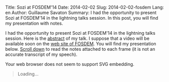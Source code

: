 Title: Sozi at FOSDEM'14
Date: 2014-02-02
Slug: 2014-02-02-fosdem
Lang: en
Author: Guillaume Savaton
Summary:
    I had the opportunity to present Sozi at FOSDEM'14 in the lightning talks session.
    In this post, you will find my presentation with notes.

I had the opportunity to present Sozi at FOSDEM'14 in the lightning talks session.
Here is the [abstract](https://fosdem.org/2014/schedule/event/sozi/) of my talk.
I suppose that a video will be available soon on the [web site of FOSDEM](https://fosdem.org/2014/).
You will find my presentation below.
[Scroll down](#sozi-object) to read the notes attached to each frame (it is not an accurate transcript of my speech).

<object id="sozi-object" class="sozi" data="../static/images/talks/2014-02-01-fosdem-lightning-talk-sozi.screen.svg" type="image/svg+xml">
    Your web browser does not seem to support SVG embedding.
</object>

<blockquote id="subtext">Loading&hellip;</blockquote>

<style>
    .subtext {
        display: none;
    }
</style>

<div class="subtext">
    My name is Guillaume Savaton.
    This talk is about a &ldquo;zooming&rdquo; presentation editor called Sozi.
    This presentation is also a live demo of what you can do with Sozi.
</div>

<div class="subtext">
    When I started working as a teacher and researcher ten years ago,
    I made slideshows like everybody else.
    My slideshow editor proposed a default slide layout that looked like this.
</div>

<div class="subtext">
    As a result, most of my slides were filled with bullet points with a lot of text.
    I thought it was convenient because if I forgot to say something,
    I was sure that all my students had the key points in front of their eyes.
</div>

<div class="subtext">
    But when I had to actually perform in front of my audience,
    I felt that something was wrong.
    Generally, I personally find it difficult to read while someone is speaking.
    And on the other hand, I cannot listen carefully when I am trying to read at the same time.
</div>

<div class="subtext">
    I started making presentations with a concern to better
    separate the <em>audio channel</em> from the <em>visual channel</em>.
    Now most of my slides contained only big titles, pictures and diagrams.
    But it was still frustrating.
</div>

<div class="subtext">
    <p>Many diagrams were too complex or too big to fit on a single slide.
        My presentation software did not provide a zooming feature that could help
        me focus on a particular region of interest.</p>

    <p>At that time, people around me started using a zooming presentation tool called Prezi.
        It did exactly what I wanted.
        It provided a web-based editor and a sharing platform that could host my documents free-of-charge.
        However, I had several reasons not to use it:</p>

    <ul>
        <li>It was proprietary software with a closed document format.</li>
        <li>The editor and the player were Flash-based.</li>
        <li>And it did not allow to get a copy of my documents on my own computer: document data were kept on their storage platform.</li>
    </ul>
</div>

<div class="subtext">
    <p>The development of Sozi started as an experiment to see whether an alternative could
        be implemented using open standards and free software.</p>

    <p>&ldquo;Sosie&rdquo; is a French word that means &ldquo;look-alike&rdquo;.
        In fact, Sozi is not a <em>clone</em> of Prezi:
        it has a different workflow, different features and a different philosophy.
        (Actually I have never used Prezi, so I cannot honestly compare their features).</p>
</div>

<div class="subtext">
    Since Sozi is aimed at presentations that contain a lot of drawings,
    I chose to use SVG as the document format.
    SVG is particularly fit for this usage for two reasons:
</div>

<div class="subtext">
    For authors, SVG is supported by several drawing software,
    either natively or as an export format.
    Some of them are free software.
</div>

<div class="subtext">
    Almost everybody already has an SVG viewer on their computer.
    Support for SVG has improved a lot over the last few years.
    And SVG documents can be scripted using JavaScript.
    As a result, Sozi only adds a <em>presentation layer</em> on top of existing software and formats.
</div>

<div class="subtext">
    When you create a new Sozi presentation, you first draw the visual elements in a single page
    as if you were creating a poster.
</div>

<div class="subtext">
    You can delimit frames using rectangles.
</div>

<div class="subtext">
    The Sozi editor is implemented as an Inkscape extension that
    adds presentation data in the form of custom XML elements.
    The extension also adds the Sozi JavaScript player to the SVG document.
</div>

<div class="subtext">
    The resulting document can be immediately published and played in a web browser.
</div>

<div class="subtext">
    <p>The version numbering convention is based on the release date.
        The latest stable release, Sozi 13.11, was published in november 2013.</p>

    <p>Currently, the editor is written in Python and uses GTK2 via PyGTK.
        It suffers from the limitations of the Inkscape extension system.
        Its UI is boring and inefficient.
        It is developed for GNU/Linux and is difficult to install on Windows and OS X.</p>
</div>

<div class="subtext">
    In 2014, the editor will be completely rewritten in JavaScript as a browser-based application.
    From the user's point of view, it will provide a more intuitive user interface
    with direct manipulation of the document and live preview.
    It will also be easier to install on all platforms.
</div>

<div class="subtext">
    The official web site of Sozi can be found at this address.
    Thank you for your attention.
</div>

<script>
    window.addEventListener("load", function () {
        var obj = document.querySelector("object");
        obj.focus();

        var sozi = obj.contentWindow.sozi;
        var bq = document.querySelector("blockquote#subtext");
        var divs = document.querySelectorAll("div.subtext");

        function showSubtext(index) {
            bq.innerHTML = divs[index].innerHTML;
        }

        showSubtext(0);
        sozi.events.listen("sozi.player.framechange", showSubtext);
    }, false);
</script>
